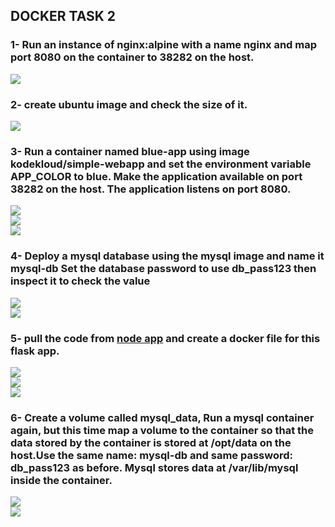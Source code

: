 ## **DOCKER TASK 2**

### **1- Run an instance of nginx:alpine with a name nginx and map port 8080 on the container to 38282 on the host.**  
![](https://github.com/abdulrahman102/Sprints_tasks/blob/master/Docker/Docker_2/1.png)  

### **2- create ubuntu image and check the size of it.**  
![](https://github.com/abdulrahman102/Sprints_tasks/blob/master/Docker/Docker_2/2.png)

### **3- Run a container named blue-app using image kodekloud/simple-webapp and set the environment variable APP_COLOR to blue. Make the application available on port 38282 on the host. The application listens on port 8080.**  
![](https://github.com/abdulrahman102/Sprints_tasks/blob/master/Docker/Docker_2/3_1.png)  
![](https://github.com/abdulrahman102/Sprints_tasks/blob/master/Docker/Docker_2/3_2.png)  
![](https://github.com/abdulrahman102/Sprints_tasks/blob/master/Docker/Docker_2/3_3.png)  

### **4- Deploy a mysql database using the mysql image and name it mysql-db Set the database password to use db_pass123 then inspect it to check the value**  
![](https://github.com/abdulrahman102/Sprints_tasks/blob/master/Docker/Docker_2/4_1.png)  
![](https://github.com/abdulrahman102/Sprints_tasks/blob/master/Docker/Docker_2/4_2.png)

### **5- pull the code from [node app](https://github.com/sabreensalama/dockerize-node-app-task/tree/main) and create a docker file for this flask app.**  
![](https://github.com/abdulrahman102/Sprints_tasks/blob/master/Docker/Docker_2/5_1.png)  
![](https://github.com/abdulrahman102/Sprints_tasks/blob/master/Docker/Docker_2/5_2.png)  
![](https://github.com/abdulrahman102/Sprints_tasks/blob/master/Docker/Docker_2/5_3.png)


### **6- Create a volume called mysql_data, Run a mysql container again, but this time map a volume to the container so that the data stored by the container is stored at /opt/data on the host.Use the same name: mysql-db and same password: db_pass123 as before. Mysql stores data at /var/lib/mysql inside the container.**  
![](https://github.com/abdulrahman102/Sprints_tasks/blob/master/Docker/Docker_2/6_1.png)  
![](https://github.com/abdulrahman102/Sprints_tasks/blob/master/Docker/Docker_2/6_2.png)
